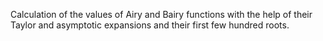 Calculation of the values of Airy and Bairy functions with the help of their Taylor and asymptotic expansions and their first few hundred roots.

